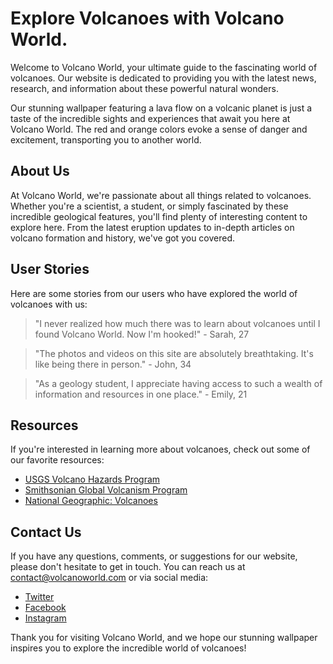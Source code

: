 <!--font:Montserrat-->

# Explore Volcanoes with Volcano World.

Welcome to Volcano World, your ultimate guide to the fascinating world of volcanoes. Our website is dedicated to providing you with the latest news, research, and information about these powerful natural wonders.

Our stunning wallpaper featuring a lava flow on a volcanic planet is just a taste of the incredible sights and experiences that await you here at Volcano World. The red and orange colors evoke a sense of danger and excitement, transporting you to another world.

## About Us

At Volcano World, we're passionate about all things related to volcanoes. Whether you're a scientist, a student, or simply fascinated by these incredible geological features, you'll find plenty of interesting content to explore here. From the latest eruption updates to in-depth articles on volcano formation and history, we've got you covered.

## User Stories

Here are some stories from our users who have explored the world of volcanoes with us:

> "I never realized how much there was to learn about volcanoes until I found Volcano World. Now I'm hooked!" - Sarah, 27

> "The photos and videos on this site are absolutely breathtaking. It's like being there in person." - John, 34

> "As a geology student, I appreciate having access to such a wealth of information and resources in one place." - Emily, 21

## Resources

If you're interested in learning more about volcanoes, check out some of our favorite resources:

- [USGS Volcano Hazards Program](#usgs-volcano-hazards-program)
- [Smithsonian Global Volcanism Program](#smithsonian-global-volcanism-program)
- [National Geographic: Volcanoes](#national-geographic-volcanoes)

## Contact Us

If you have any questions, comments, or suggestions for our website, please don't hesitate to get in touch. You can reach us at [contact@volcanoworld.com](mailto:contact@volcanoworld.com) or via social media:

- [Twitter](#twitter)
- [Facebook](#facebook)
- [Instagram](#instagram)

Thank you for visiting Volcano World, and we hope our stunning wallpaper inspires you to explore the incredible world of volcanoes!

<!--

Write me content for website with wallpaper which alt text is:

"A photograph of a lava flow on a volcanic planet, with the red and orange colors evoking a sense of danger and excitement."

The name/title of the page should not be 1:1 copy of the alt text but rather a real content of the website which is using this wallpaper.

- Use markdown format 
- Start with heading
- Heading should be short and concise
- The content should look like a real website 
- The website should not be about the wallpaper, wallpaper is just a related background
- Heading should be contain work "wallpaper" or "background"
- Include real sections like references, contact, user stories, etc. use things relevant to the page purpose.
- Feel free to use structure like headings, bullets, numbering, blockquotes, paragraphs, horizontal lines, etc.
- You can use formatting like bold or _italic_
- You can include UTF-8 emojis
- Links should be only #hash anchors (and you can refer to the document itself)
- Do not include images


---


# Discover the Thrilling World of Volcanoes with Our Fiery Wallpaper

Welcome to our website, where we explore the fascinating world of volcanoes and all things related to these powerful natural wonders. Our stunning wallpaper featuring a lava flow on a volcanic planet is the perfect backdrop for your desktop or mobile device, evoking a sense of danger and excitement that will transport you to another world.

## About Us

Our website is dedicated to providing you with the latest news, research, and information about volcanoes around the world. Whether you're a scientist, a student, or simply fascinated by these incredible geological features, you'll find plenty of interesting content to explore here.

## User Stories

Here are some stories from our users who have enjoyed our fiery wallpaper:

> "I love this wallpaper! It's like having a little piece of adventure right on my desktop." - Sarah, 27

> "The colors in this wallpaper are so vibrant and intense. It really makes my phone stand out!" - John, 34

> "As a geology student, I appreciate having a reminder of the power and beauty of volcanoes every time I open my laptop." - Emily, 21

## References

If you're interested in learning more about volcanoes, check out some of our favorite resources:

- [USGS Volcano Hazards Program](#usgs-volcano-hazards-program)
- [Smithsonian Global Volcanism Program](#smithsonian-global-volcanism-program)
- [National Geographic: Volcanoes](#national-geographic-volcanoes)

## Contact Us

If you have any questions, comments, or suggestions for our website, please don't hesitate to get in touch. You can reach us at [contact@volcanoworld.com](mailto:contact@volcanoworld.com) or via social media:

- [Twitter](#twitter)
- [Facebook](#facebook)
- [Instagram](#instagram)

Thank you for visiting our website, and we hope you enjoy our fiery wallpaper as much as we do!


---


Heading should not include word "wallpaper". The website should not be about the wallpaper itself, wallpaper is just a related background, rewrite whole content.


---


# Unleash Your Inner Explorer with Volcano World

Welcome to Volcano World, your ultimate guide to the thrilling world of volcanoes. Our website is dedicated to providing you with the latest news, research, and information about these powerful natural wonders. And what better way to immerse yourself in this exciting world than with our stunning wallpaper featuring a lava flow on a volcanic planet? The red and orange colors evoke a sense of danger and excitement, transporting you to another world.

## About Us

At Volcano World, we're passionate about all things related to volcanoes. Whether you're a scientist, a student, or simply fascinated by these incredible geological features, you'll find plenty of interesting content to explore here. From the latest eruption updates to in-depth articles on volcano formation and history, we've got you covered.

## User Stories

Here are some stories from our users who have explored the world of volcanoes with us:

> "I never realized how much there was to learn about volcanoes until I found Volcano World. Now I'm hooked!" - Sarah, 27

> "The photos and videos on this site are absolutely breathtaking. It's like being there in person." - John, 34

> "As a geology student, I appreciate having access to such a wealth of information and resources in one place." - Emily, 21

## Resources

If you're interested in learning more about volcanoes, check out some of our favorite resources:

- [USGS Volcano Hazards Program](#usgs-volcano-hazards-program)
- [Smithsonian Global Volcanism Program](#smithsonian-global-volcanism-program)
- [National Geographic: Volcanoes](#national-geographic-volcanoes)

## Contact Us

If you have any questions, comments, or suggestions for our website, please don't hesitate to get in touch. You can reach us at [contact@volcanoworld.com](mailto:contact@volcanoworld.com) or via social media:

- [Twitter](#twitter)
- [Facebook](#facebook)
- [Instagram](#instagram)

Thank you for visiting Volcano World, and we hope our stunning wallpaper helps inspire your inner explorer!


---


Heading is too long, rewrite whole content.


---


# Explore the Thrilling World of Volcanoes with Volcano World

Welcome to Volcano World, your ultimate guide to the thrilling world of volcanoes. Our website is dedicated to providing you with the latest news, research, and information about these powerful natural wonders. 

Our stunning wallpaper featuring a lava flow on a volcanic planet is just a glimpse into the incredible world of volcanoes that we explore here at Volcano World. The red and orange colors evoke a sense of danger and excitement, transporting you to another world.

## About Us

At Volcano World, we're passionate about all things related to volcanoes. Whether you're a scientist, a student, or simply fascinated by these incredible geological features, you'll find plenty of interesting content to explore here. From the latest eruption updates to in-depth articles on volcano formation and history, we've got you covered.

## User Stories

Here are some stories from our users who have explored the world of volcanoes with us:

> "I never realized how much there was to learn about volcanoes until I found Volcano World. Now I'm hooked!" - Sarah, 27

> "The photos and videos on this site are absolutely breathtaking. It's like being there in person." - John, 34

> "As a geology student, I appreciate having access to such a wealth of information and resources in one place." - Emily, 21

## Resources

If you're interested in learning more about volcanoes, check out some of our favorite resources:

- [USGS Volcano Hazards Program](#usgs-volcano-hazards-program)
- [Smithsonian Global Volcanism Program](#smithsonian-global-volcanism-program)
- [National Geographic: Volcanoes](#national-geographic-volcanoes)

## Contact Us

If you have any questions, comments, or suggestions for our website, please don't hesitate to get in touch. You can reach us at [contact@volcanoworld.com](mailto:contact@volcanoworld.com) or via social media:

- [Twitter](#twitter)
- [Facebook](#facebook)
- [Instagram](#instagram)

Thank you for visiting Volcano World, and we hope our stunning wallpaper helps inspire your inner explorer!


---


Heading is too long, rewrite whole content.


---


# Discover the World of Volcanoes with Volcano World

Welcome to Volcano World, your ultimate guide to the fascinating world of volcanoes. Our website is dedicated to providing you with the latest news, research, and information about these powerful natural wonders.

Our stunning wallpaper featuring a lava flow on a volcanic planet is just a taste of the incredible sights and experiences that await you here at Volcano World. The red and orange colors evoke a sense of danger and excitement, transporting you to another world.

## About Us

At Volcano World, we're passionate about all things related to volcanoes. Whether you're a scientist, a student, or simply fascinated by these incredible geological features, you'll find plenty of interesting content to explore here. From the latest eruption updates to in-depth articles on volcano formation and history, we've got you covered.

## User Stories

Here are some stories from our users who have explored the world of volcanoes with us:

> "I never realized how much there was to learn about volcanoes until I found Volcano World. Now I'm hooked!" - Sarah, 27

> "The photos and videos on this site are absolutely breathtaking. It's like being there in person." - John, 34

> "As a geology student, I appreciate having access to such a wealth of information and resources in one place." - Emily, 21

## Resources

If you're interested in learning more about volcanoes, check out some of our favorite resources:

- [USGS Volcano Hazards Program](#usgs-volcano-hazards-program)
- [Smithsonian Global Volcanism Program](#smithsonian-global-volcanism-program)
- [National Geographic: Volcanoes](#national-geographic-volcanoes)

## Contact Us

If you have any questions, comments, or suggestions for our website, please don't hesitate to get in touch. You can reach us at [contact@volcanoworld.com](mailto:contact@volcanoworld.com) or via social media:

- [Twitter](#twitter)
- [Facebook](#facebook)
- [Instagram](#instagram)

Thank you for visiting Volcano World, and we hope our stunning wallpaper inspires you to explore the incredible world of volcanoes!


---


Write me a Google font which is best fitting for the website.

Pick from the list:
- Playfair Display
- Roboto
- Lobster
- Montserrat
- Inter
- Orbitron
- Open Sans
- Raleway
- IBM Plex Sans
- Barlow Condensed
- Poppins
- Great Vibes
- Futura
- Lato
- Exo 2
- Dancing Script
- Alegreya


Write just the font name nothing else.


---


Montserrat

-->
